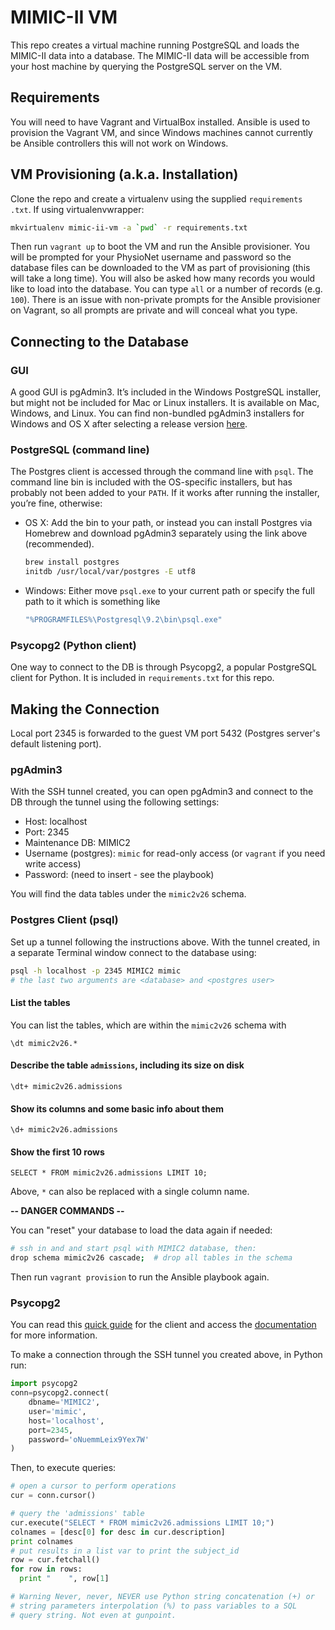 # MIMIC-II VM

This repo creates a virtual machine running PostgreSQL and loads the MIMIC-II
data into a database. The MIMIC-II data will be accessible from your host 
machine by querying the PostgreSQL server on the VM.
 
## Requirements
You will need to have Vagrant and VirtualBox installed. Ansible is used to
provision the Vagrant VM, and since Windows machines cannot currently be Ansible
controllers this will not work on Windows.

## VM Provisioning (a.k.a. Installation)
Clone the repo and create a virtualenv using the supplied `requirements .txt`. 
If using virtualenvwrapper:
 
```bash
mkvirtualenv mimic-ii-vm -a `pwd` -r requirements.txt
```

Then run `vagrant up` to boot the VM and run the Ansible provisioner. You will
be prompted for your PhysioNet username and password so the database files can
be downloaded to the VM as part of provisioning (this will take a long time). 
You will also be asked how many records you would like to load into the
database. You can type `all` or a number of records (e.g. `100`). There is an
issue with non-private prompts for the Ansible provisioner on Vagrant, so all
prompts are private and will conceal what you type.

## Connecting to the Database

### GUI
A good GUI is pgAdmin3. It’s included in the Windows PostgreSQL installer, but
might not be included for Mac or Linux installers. It is available on Mac,
Windows, and Linux. You can find non-bundled pgAdmin3 installers for Windows and
OS X after selecting a release version
[here](http://www.postgresql.org/ftp/pgadmin3/release/).

### PostgreSQL (command line)
The Postgres client is accessed through the command line with `psql`. The
command line bin is included with the OS-specific installers, but has probably
not been added to your  `PATH`. If it works after running the installer, you’re
fine, otherwise:

  * OS X: Add the bin to your path, or instead you can install Postgres via
    Homebrew and download pgAdmin3 separately using the link above
(recommended).

    ```bash
    brew install postgres
    initdb /usr/local/var/postgres -E utf8
    ```

  * Windows: Either move `psql.exe` to your current path or specify the full
    path to it which is something like

    ```bash
    "%PROGRAMFILES%\Postgresql\9.2\bin\psql.exe"
    ```

### Psycopg2 (Python client)
One way to connect to the DB is through Psycopg2, a popular PostgreSQL client
for Python. It is included in `requirements.txt` for this repo.

## Making the Connection
Local port 2345 is forwarded to the guest VM port 5432 (Postgres server's 
default listening port).

### pgAdmin3
With the SSH tunnel created, you can open pgAdmin3 and connect to the DB through
the tunnel using the following settings:

  * Host: localhost
  * Port: 2345
  * Maintenance DB: MIMIC2
  * Username (postgres): `mimic` for read-only access (or `vagrant` if you need 
    write access)
  * Password: (need to insert - see the playbook)

You will find the data tables under the `mimic2v26` schema.

### Postgres Client (psql)
Set up a tunnel following the instructions above. With the tunnel created, in a
separate Terminal window connect to the database using:

```bash
psql -h localhost -p 2345 MIMIC2 mimic 
# the last two arguments are <database> and <postgres user>
```

#### List the tables
You can list the tables, which are within the `mimic2v26` schema with

```psql
\dt mimic2v26.*
```

#### Describe the table `admissions`, including its size on disk

```psql
\dt+ mimic2v26.admissions
```

#### Show its columns and some basic info about them 

```psql
\d+ mimic2v26.admissions
```

#### Show the first 10 rows

```psql
SELECT * FROM mimic2v26.admissions LIMIT 10;
```

Above, `*` can also be replaced with a single column name.

**-- DANGER COMMANDS --**

You can "reset" your database to load the data again if needed:

```bash
# ssh in and and start psql with MIMIC2 database, then:
drop schema mimic2v26 cascade;  # drop all tables in the schema
```

Then run `vagrant provision` to run the Ansible playbook again.

### Psycopg2
You can read this
[quick guide](https://wiki.postgresql.org/wiki/Psycopg2_Tutorial) for the client
and access the [documentation](http://initd.org/psycopg/docs/) for more
information.

To make a connection through the SSH tunnel you created above, in Python run:

```python
import psycopg2
conn=psycopg2.connect(
    dbname='MIMIC2',
    user='mimic',
    host='localhost',
    port=2345,
    password='oNuemmLeix9Yex7W'
)
```

Then, to execute queries:

```python
# open a cursor to perform operations
cur = conn.cursor() 

# query the 'admissions' table
cur.execute("SELECT * FROM mimic2v26.admissions LIMIT 10;")
colnames = [desc[0] for desc in cur.description]
print colnames
# put results in a list var to print the subject_id
row = cur.fetchall() 
for row in rows:
  print "    ", row[1]

# Warning Never, never, NEVER use Python string concatenation (+) or
# string parameters interpolation (%) to pass variables to a SQL
# query string. Not even at gunpoint.
```

